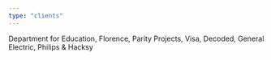 ```yaml
---
type: "clients"
---
```

Department for Education, Florence, Parity Projects, Visa, Decoded, General Electric, Philips & Hacksy
